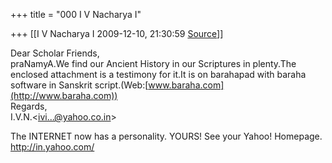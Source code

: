+++
title = "000 I V Nacharya I"

+++
[[I V Nacharya I	2009-12-10, 21:30:59 [Source](https://groups.google.com/g/bvparishat/c/4jVF8UtfoUw)]]



Dear Scholar Friends,  
praNamyA.We find our Ancient History in our Scriptures in plenty.The enclosed attachment is a testimony for it.It is on barahapad with baraha software in Sanskrit script.(Web:[www.baraha.com](http://www.baraha.com))  
Regards,  
I.V.N.\<[ivi...@yahoo.co.in]()\>

  
The INTERNET now has a personality. YOURS! See your Yahoo! Homepage. <http://in.yahoo.com/>

